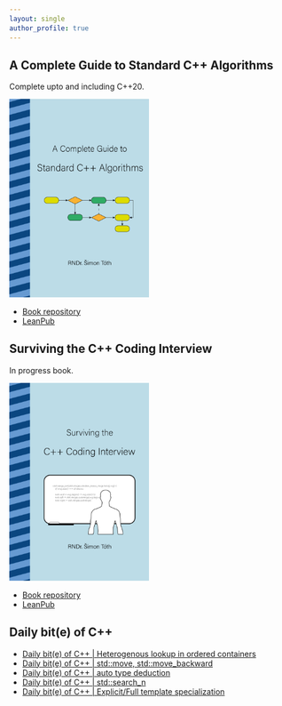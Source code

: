 ```yaml
---
layout: single
author_profile: true
---
```


## A Complete Guide to Standard C++ Algorithms

Complete upto and including C++20.

[<img src="assets/images/book_algorithms_cover.png" width="50%">](https://leanpub.com/cpp-algorithms-guide)

- [Book repository](https://github.com/HappyCerberus/book-cpp-algorithms)
- [LeanPub](https://leanpub.com/cpp-algorithms-guide)

## Surviving the C++ Coding Interview

In progress book.

[<img src="assets/images/book_coding_interview_cover.png" width="50%">](https://leanpub.com/cpp-coding-interview)

- [Book repository](https://leanpub.com/cpp-coding-interview)
- [LeanPub](https://leanpub.com/cpp-coding-interview)

## Daily bit(e) of C++

<ul>
<!-- SUBSTACK:START --><li><a href="https://medium.com/@simontoth/daily-bit-e-of-c-heterogenous-lookup-in-ordered-containers-8d1b8b028d20?source=rss-1e1de1006a93------2">Daily bit&lpar;e&rpar; of C++ | Heterogenous lookup in ordered containers</a></li><li><a href="https://medium.com/@simontoth/daily-bit-e-of-c-std-move-std-move-backward-63dddbc0cd22?source=rss-1e1de1006a93------2">Daily bit&lpar;e&rpar; of C++ | std::move, std::move_backward</a></li><li><a href="https://medium.com/@simontoth/daily-bit-e-of-c-auto-type-deduction-bbf8ad1c4943?source=rss-1e1de1006a93------2">Daily bit&lpar;e&rpar; of C++ | auto type deduction</a></li><li><a href="https://medium.com/@simontoth/daily-bit-e-of-c-std-search-n-0c8b6a62cdb8?source=rss-1e1de1006a93------2">Daily bit&lpar;e&rpar; of C++ | std::search_n</a></li><li><a href="https://medium.com/@simontoth/daily-bit-e-of-c-explicit-full-template-specialization-74311bf297f2?source=rss-1e1de1006a93------2">Daily bit&lpar;e&rpar; of C++ | Explicit/Full template specialization</a></li><!-- SUBSTACK:END -->
</ul>